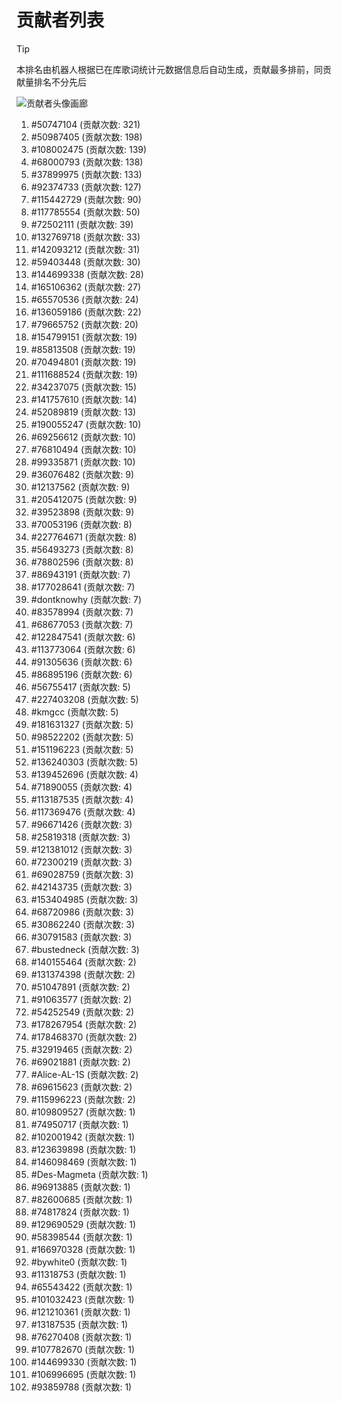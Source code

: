 # 贡献者列表

> [!TIP]
> 本排名由机器人根据已在库歌词统计元数据信息后自动生成，贡献最多排前，同贡献量排名不分先后

![贡献者头像画廊](./CONTRIBUTORS.svg)

1. #50747104 (贡献次数: 321)
2. #50987405 (贡献次数: 198)
3. #108002475 (贡献次数: 139)
4. #68000793 (贡献次数: 138)
5. #37899975 (贡献次数: 133)
6. #92374733 (贡献次数: 127)
7. #115442729 (贡献次数: 90)
8. #117785554 (贡献次数: 50)
9. #72502111 (贡献次数: 39)
10. #132769718 (贡献次数: 33)
11. #142093212 (贡献次数: 31)
12. #59403448 (贡献次数: 30)
13. #144699338 (贡献次数: 28)
14. #165106362 (贡献次数: 27)
15. #65570536 (贡献次数: 24)
16. #136059186 (贡献次数: 22)
17. #79665752 (贡献次数: 20)
18. #154799151 (贡献次数: 19)
19. #85813508 (贡献次数: 19)
20. #70494801 (贡献次数: 19)
21. #111688524 (贡献次数: 19)
22. #34237075 (贡献次数: 15)
23. #141757610 (贡献次数: 14)
24. #52089819 (贡献次数: 13)
25. #190055247 (贡献次数: 10)
26. #69256612 (贡献次数: 10)
27. #76810494 (贡献次数: 10)
28. #99335871 (贡献次数: 10)
29. #36076482 (贡献次数: 9)
30. #12137562 (贡献次数: 9)
31. #205412075 (贡献次数: 9)
32. #39523898 (贡献次数: 9)
33. #70053196 (贡献次数: 8)
34. #227764671 (贡献次数: 8)
35. #56493273 (贡献次数: 8)
36. #78802596 (贡献次数: 8)
37. #86943191 (贡献次数: 7)
38. #177028641 (贡献次数: 7)
39. #dontknowhy (贡献次数: 7)
40. #83578994 (贡献次数: 7)
41. #68677053 (贡献次数: 7)
42. #122847541 (贡献次数: 6)
43. #113773064 (贡献次数: 6)
44. #91305636 (贡献次数: 6)
45. #86895196 (贡献次数: 6)
46. #56755417 (贡献次数: 5)
47. #227403208 (贡献次数: 5)
48. #kmgcc (贡献次数: 5)
49. #181631327 (贡献次数: 5)
50. #98522202 (贡献次数: 5)
51. #151196223 (贡献次数: 5)
52. #136240303 (贡献次数: 5)
53. #139452696 (贡献次数: 4)
54. #71890055 (贡献次数: 4)
55. #113187535 (贡献次数: 4)
56. #117369476 (贡献次数: 4)
57. #96671426 (贡献次数: 3)
58. #25819318 (贡献次数: 3)
59. #121381012 (贡献次数: 3)
60. #72300219 (贡献次数: 3)
61. #69028759 (贡献次数: 3)
62. #42143735 (贡献次数: 3)
63. #153404985 (贡献次数: 3)
64. #68720986 (贡献次数: 3)
65. #30862240 (贡献次数: 3)
66. #30791583 (贡献次数: 3)
67. #bustedneck (贡献次数: 3)
68. #140155464 (贡献次数: 2)
69. #131374398 (贡献次数: 2)
70. #51047891 (贡献次数: 2)
71. #91063577 (贡献次数: 2)
72. #54252549 (贡献次数: 2)
73. #178267954 (贡献次数: 2)
74. #178468370 (贡献次数: 2)
75. #32919465 (贡献次数: 2)
76. #69021881 (贡献次数: 2)
77. #Alice-AL-1S (贡献次数: 2)
78. #69615623 (贡献次数: 2)
79. #115996223 (贡献次数: 2)
80. #109809527 (贡献次数: 1)
81. #74950717 (贡献次数: 1)
82. #102001942 (贡献次数: 1)
83. #123639898 (贡献次数: 1)
84. #146098469 (贡献次数: 1)
85. #Des-Magmeta (贡献次数: 1)
86. #96913885 (贡献次数: 1)
87. #82600685 (贡献次数: 1)
88. #74817824 (贡献次数: 1)
89. #129690529 (贡献次数: 1)
90. #58398544 (贡献次数: 1)
91. #166970328 (贡献次数: 1)
92. #bywhite0 (贡献次数: 1)
93. #11318753 (贡献次数: 1)
94. #65543422 (贡献次数: 1)
95. #101032423 (贡献次数: 1)
96. #121210361 (贡献次数: 1)
97. #13187535 (贡献次数: 1)
98. #76270408 (贡献次数: 1)
99. #107782670 (贡献次数: 1)
100. #144699330 (贡献次数: 1)
101. #106996695 (贡献次数: 1)
102. #93859788 (贡献次数: 1)
